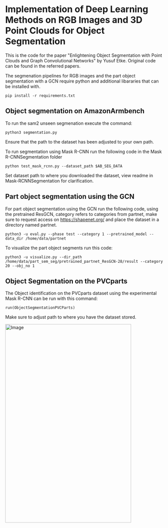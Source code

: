# Implementation of Deep Learning Methods on RGB Images and 3D Point Clouds for Object Segmentation
This is the code for the paper "Enlightening Object Segmentation with Point Clouds and Graph
Convolutional Networks" by Yusuf Etke. Original code can be found in the referred papers.

The segmenation pipelines for RGB images and the part object segmentation with a GCN require python and additional libararies that can be installed with.

	pip install -r requirements.txt

## Object segmentation on AmazonArmbench

To run the sam2 unseen segmenation execute the command:

	python3 segmentation.py
 
Ensure that the path to the dataset has been adjusted to your own path.

To run segmentation using Mask R-CNN run the following code in the Mask R-CNNSegmentation folder

	python test_mask_rcnn.py --dataset_path $AB_SEG_DATA
	
Set dataset path to where you downloaded the dataset, view readme in Mask-RCNNSegmentation for clarification.

## Part object segmentation using the GCN
For part object segmentation using the GCN run the following code, using the pretrained ResGCN, category refers to categories from partnet, make sure to request access on https://shapenet.org/ and place the dataset in a directory named partnet.

	python3 -u eval.py --phase test --category 1 --pretrained_model --data_dir /home/data/partnet

To visualize the part object segments run this code:

	python3 -u visualize.py --dir_path /home/data/part_sem_seg/pretrained_partnet_ResGCN-28/result --category 20 --obj_no 1
	
## Object Segmentation on the PVCparts
The Object identification on the PVCparts dataset using the experimental Mask R-CNN can be run with this command:

	run(ObjectSegmentationPVCParts)

Make sure to adjust path to where you have the dataset stored.

<img width="400" height="631" alt="Image" src="https://github.com/user-attachments/assets/dd6bb0c8-bd17-446d-b0fc-5bc67707dd0f" />
